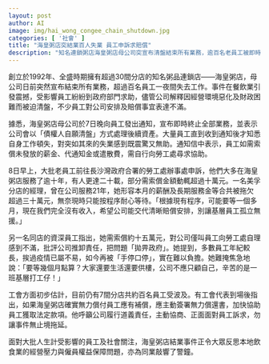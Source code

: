 ```yaml
---
layout: post
author: AI
image: img/hai_wong_congee_chain_shutdown.jpg
categories: [ '社會' ]
title: "海皇粥店突結業百人失業 員工申訴求賠償"
description: "知名連鎖粥店海皇粥店母公司突宣布清盤結束所有業務，逾百名老員工被即時解僱，紛紛到勞工處申訴追討薪金與遣散補償，事件引發社會關注飲食業經營壓力及勞工權益保障。"
---
```

創立於1992年、全盛時期擁有超過30間分店的知名粥品連鎖店——海皇粥店，母公司日前突然宣布結束所有業務，超過百名員工一夜間失去工作。事件在餐飲業引發震撼，受影響員工紛紛到政府部門求助，儘管公司解釋因經營環境惡化及財政困難而被迫清盤，不少員工對公司安排及賠償事宜表達不滿。

據悉，海皇粥店母公司於7日晚向員工發出通知，宣布即時終止全部業務，並表示公司會以「債權人自願清盤」方式處理後續資產。大量員工直到收到通知後才知悉自身工作頓失，對突如其來的失業感到既震驚又無助。通知信中表示，員工如需索償未發放的薪金、代通知金或遣散費，需自行向勞工處尋求協助。

8日早上，大批老員工前往長沙灣政府合署的勞工處辦事處申訴，他們大多在海皇粥店服務了逾十年，有人更達二十載，部分需索償金額動輒超過十萬元。一名美孚分店的經理，曾在公司服務21年，她形容本月的薪酬及長期服務金等合共被拖欠超過三十萬元，無奈現時只能按程序耐心等待。「根據現有程序，可能要等一個多月，現在我們完全沒有收入，希望公司能交代清晰賠償安排，別讓基層員工孤立無援。」

另一名同店的資深員工指出，她需索償約十五萬元，對公司僅叫員工向勞工處自理感到不滿，批評公司推卸責任，把問題「拋畀政府」。她提到，多數員工年紀較長，挨過疫情已屬不易，如今再被「手停口停」，實在難以負擔。她難掩焦急地說：「要等幾個月點算？大家還要生活還要供樓，公司不應只顧自己，辛苦的是一班基層打工仔！」

工會方面初步估計，目前仍有7間分店共約百名員工受波及。有工會代表到場後指出，如果海皇粥店確實無力償付員工應有補償，應主動簽署無力償還書，加快協助員工獲取法定款項。他呼籲公司履行道義責任，主動協商、正面面對員工訴求，勿讓事件無止境拖延。

面對大批人生計受影響的員工及社會關注，海皇粥店結業事件正令大眾反思本地飲食業的經營壓力與僱員權益保障問題，亦為同業敲響了警鐘。  
